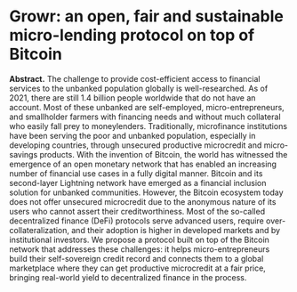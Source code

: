 # Growr: an open, fair and sustainable micro-lending protocol on top of Bitcoin

   **Abstract.** The challenge to provide cost-efficient access to financial services to the unbanked population globally is well-researched. As of 2021, there are still 1.4 billion people worldwide that do not have an account. Most of these unbanked are self-employed, micro-entrepreneurs, and smallholder farmers with financing needs and without much collateral who easily fall prey to moneylenders. Traditionally, microfinance institutions have been serving the poor and unbanked population, especially in developing countries, through unsecured productive microcredit and micro-savings products. With the invention of Bitcoin, the world has witnessed the emergence of an open monetary network that has enabled an increasing number of financial use cases in a fully digital manner. Bitcoin and its second-layer Lightning network have emerged as a financial inclusion solution for unbanked communities. However, the Bitcoin ecosystem today does not offer unsecured microcredit due to the anonymous nature of its users who cannot assert their creditworthiness. Most of the so-called decentralized finance (DeFi) protocols serve advanced users, require over-collateralization, and their adoption is higher in developed markets and by institutional investors. We propose a protocol built on top of the Bitcoin network that addresses these challenges: it helps micro-entrepreneurs build their self-sovereign credit record and connects them to a global marketplace where they can get productive microcredit at a fair price, bringing real-world yield to decentralized finance in the process.

<div style="page-break-after: always;"></div>

